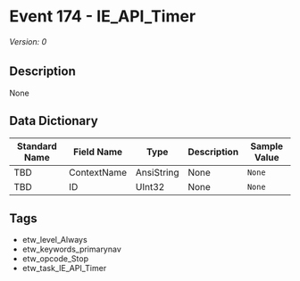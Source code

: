 # Event 174 - IE_API_Timer
###### Version: 0

## Description
None

## Data Dictionary
|Standard Name|Field Name|Type|Description|Sample Value|
|---|---|---|---|---|
|TBD|ContextName|AnsiString|None|`None`|
|TBD|ID|UInt32|None|`None`|

## Tags
* etw_level_Always
* etw_keywords_primarynav
* etw_opcode_Stop
* etw_task_IE_API_Timer